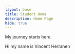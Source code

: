 ```yaml
---
layout: base
title: Student Home 
description: Home Page
hide: true
---
```


My journey starts here. 

Hi my name is Vincent Herranen